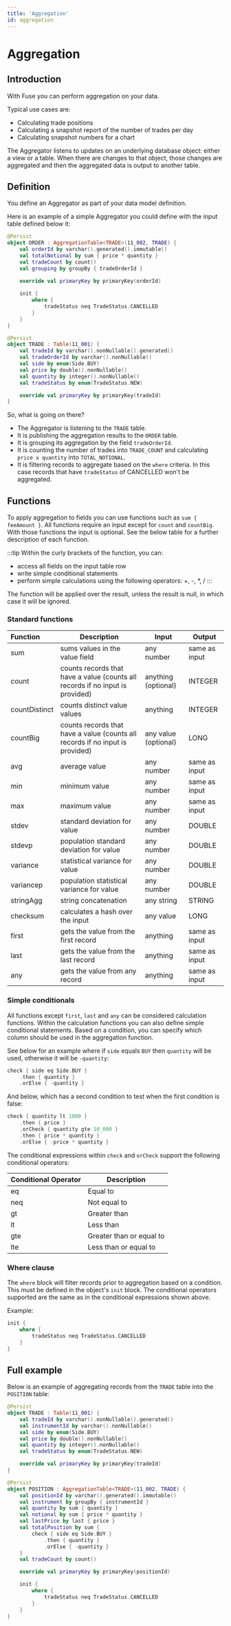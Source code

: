 ```yaml
---
title: 'Aggregation'
id: aggregation
---
```


# Aggregation

## Introduction

With Fuse you can perform aggregation on your data.

Typical use cases are:

- Calculating trade positions
- Calculating a snapshot report of the number of trades per day
- Calculating snapshot numbers for a chart

The Aggregator listens to updates on an underlying database object: either a view or a table. When there are changes to that object, those changes are aggregated and then the aggregated data is output to another table.

## Definition

You define an Aggregator as part of your data model definition.

Here is an example of a simple Aggregator you could define with the input table defined below it:

```kotlin
@Persist
object ORDER : AggregationTable<TRADE>(11_002, TRADE) {
    val orderId by varchar().generated().immutable()
    val totalNotional by sum { price * quantity }
    val tradeCount by count()
    val grouping by groupBy { tradeOrderId }

    override val primaryKey by primaryKey(orderId)
    
    init {
        where {
            tradeStatus neq TradeStatus.CANCELLED
        }
    }
}

@Persist
object TRADE : Table(11_001) {
    val tradeId by varchar().nonNullable().generated()
    val tradeOrderId by varchar().nonNullable()
    val side by enum(Side.BUY)
    val price by double().nonNullable()
    val quantity by integer().nonNullable()
    val tradeStatus by enum(TradeStatus.NEW)

    override val primaryKey by primaryKey(tradeId)
}
```

So, what is going on there?

- The Aggregator is listening to the `TRADE` table.
- It is publishing the aggregation results to the `ORDER` table.
- It is grouping its aggregation by the field `tradeOrderId`.
- It is counting the number of trades into `TRADE_COUNT` and calculating `price x quantity` into `TOTAL_NOTIONAL`.
- It is filtering records to aggregate based on the `where` criteria. In this case records that have `tradeStatus` of CANCELLED won't be aggregated.

## Functions

To apply aggregation to fields you can use functions such as `sum { feeAmount }`. All functions require an input except for `count` and `countBig`. With those functions the input is optional. See the below table for a further description of each function.

:::tip
Within the curly brackets of the function, you can:
- access all fields on the input table row
- write simple conditional statements
- perform simple calculations using the following operators: +, -, *, /
:::

The function will be applied over the result, unless the result is null, in which case it will be ignored.

### Standard functions

| Function      | Description                                                                    | Input                 | Output        |
|:--------------|--------------------------------------------------------------------------------|-----------------------|---------------|
| sum           | sums values in the value field                                                 | any number            | same as input |
| count         | counts records that have a value (counts all records if no input is provided)  | anything (optional)   | INTEGER       |
| countDistinct | counts distinct value values                                                   | anything              | INTEGER       |
| countBig      | counts records that have a value (counts all records if no input is provided)  | any value (optional)  | LONG          |
| avg           | average value                                                                  | any number            | same as input |
| min           | minimum value                                                                  | any number            | same as input |
| max           | maximum value                                                                  | any number            | same as input |
| stdev         | standard deviation for value                                                   | any number            | DOUBLE        |
| stdevp        | population standard deviation for value                                        | any number            | DOUBLE        |
| variance      | statistical variance for value                                                 | any number            | DOUBLE        |
| variancep     | population statistical variance for value                                      | any number            | DOUBLE        |
| stringAgg     | string concatenation                                                           | any string            | STRING        |
| checksum      | calculates a hash over the input                                               | any value             | LONG          |
| first         | gets the value from the first record                                           | anything              | same as input |
| last          | gets the value from the last record                                            | anything              | same as input |
| any           | gets the value from any record                                                 | anything              | same as input |

### Simple conditionals

All functions except `first`, `last` and `any` can be considered calculation functions. Within the calculation functions you can also define simple conditional statements.
Based on a condition, you can specify which column should be used in the aggregation function.

See below for an example where if `side` equals `BUY` then `quantity` will be used, otherwise it will be `-quantity`:
```kotlin
check { side eq Side.BUY }
    .then { quantity }
    .orElse { -quantity }
```

And below, which has a second condition to test when the first condition is false:
```kotlin
check { quantity lt 1000 }
    .then { price }
    .orCheck { quantity gte 10_000 }
    .then { price * quantity }
    .orElse { -price * quantity }
```

The conditional expressions within `check` and `orCheck` support the following conditional operators:

| Conditional Operator | Description              |
|:---------------------|--------------------------|
| eq                   | Equal to                 |
| neq                  | Not equal to             |
| gt                   | Greater than             |
| lt                   | Less than                |
| gte                  | Greater than or equal to |
| lte                  | Less than or equal to    |

### Where clause

The `where` block will filter records prior to aggregation based on a condition. This must be defined in the object's `init` block.
The conditional operators supported are the same as in the conditional expressions shown above.

Example:
```kotlin
init {
    where {
        tradeStatus neq TradeStatus.CANCELLED
    }
}
```

## Full example

Below is an example of aggregating records from the `TRADE` table into the `POSITION` table: 

```kotlin
@Persist
object TRADE : Table(11_001) {
    val tradeId by varchar().nonNullable().generated()
    val instrumentId by varchar().nonNullable()
    val side by enum(Side.BUY)
    val price by double().nonNullable()
    val quantity by integer().nonNullable()
    val tradeStatus by enum(TradeStatus.NEW)

    override val primaryKey by primaryKey(tradeId)
}

@Persist
object POSITION : AggregationTable<TRADE>(11_002, TRADE) {
    val positionId by varchar().generated().immutable()
    val instrument by groupBy { instrumentId }
    val quantity by sum { quantity }
    val notional by sum { price * quantity }
    val lastPrice by last { price }
    val totalPosition by sum {
        check { side eq Side.BUY }
            .then { quantity }
            .orElse { -quantity }
    }
    val tradeCount by count()

    override val primaryKey by primaryKey(positionId)

    init {
        where {
            tradeStatus neq TradeStatus.CANCELLED
        }
    }
}
```